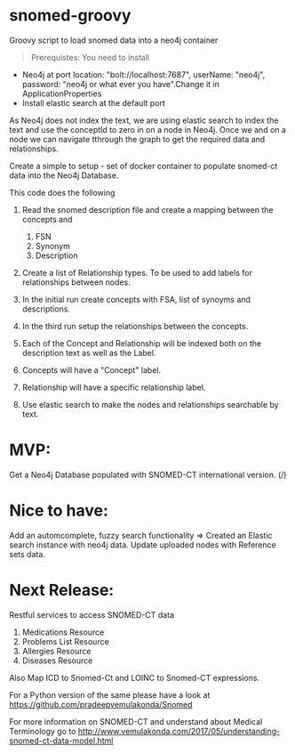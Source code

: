 # snomed-groovy
Groovy script to load snomed data into a neo4j container

> Prerequistes: You need to install
* Neo4j at port location: "bolt://localhost:7687", userName: "neo4j", password: "neo4j or what ever you have".Change it in ApplicationProperties
* Install elastic search at the default port

As Neo4j does not index the text, we are using elastic search to index the text and use the conceptId to zero in on a node in Neo4j. Once we and on a node we can navigate tthrough the graph to get the required data and relationships.

Create a simple to setup - set of docker container to populate snomed-ct data into the Neo4j Database.

This code does the following

1) Read the snomed description file and create a mapping between the concepts and
   1) FSN
   2) Synonym
   3) Description
  
2) Create a list of Relationship types. To be used to add labels for relationships between nodes.
3) In the initial run create concepts with FSA, list of synoyms and descriptions.
4) In the third run setup the relationships between the concepts.
5) Each of the Concept and Relationship will be indexed both on the description text as well as the Label.
6) Concepts will have a "Concept" label.
7) Relationship will have a specific relationship label.
8) Use elastic search to make the nodes and relationships searchable by text.

# MVP:
Get a Neo4j Database populated with SNOMED-CT international version. (/)

# Nice to have:
Add an automcomplete, fuzzy search functionality => Created an Elastic search instance with neo4j data.
Update uploaded nodes with Reference sets data.

# Next Release:
Restful services to access SNOMED-CT data
  1) Medications Resource
  2) Problems List Resource
  3) Allergies Resource
  4) Diseases Resource
  
Also Map ICD to Snomed-Ct and LOINC to Snomed-CT expressions.  

For a Python version of the same please have a look at https://github.com/pradeepvemulakonda/Snomed

For more information on SNOMED-CT and understand about Medical Terminology go to  http://www.vemulakonda.com/2017/05/understanding-snomed-ct-data-model.html



